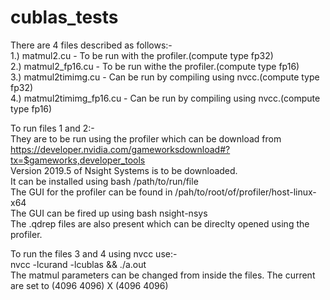 # cublas_tests
There are 4 files described as follows:-<br />
1.) matmul2.cu - To be run with the profiler.(compute type fp32)<br />
2.) matmul2_fp16.cu - To be run withe the profiler.(compute type fp16)<br />
3.) matmul2timimg.cu - Can be run by compiling using nvcc.(compute type fp32)<br />
4.) matmul2timimg_fp16.cu - Can be run by compiling using nvcc.(compute type fp16)<br />

To run files 1 and 2:-<br />
They are to be run using the profiler which can be download from https://developer.nvidia.com/gameworksdownload#?tx=$gameworks,developer_tools <br />
Version 2019.5 of Nsight Systems is to be downloaded.<br />
It can be installed using bash /path/to/run/file <br/>
The GUI for the profiler can be found in /pah/to/root/of/profiler/host-linux-x64 <br/>
The GUI can be fired up using bash nsight-nsys<br/>
The .qdrep files are also present which can be direclty opened using the profiler.<br/>


To run the files 3 and 4 using nvcc use:-<br />
nvcc -lcurand -lcublas <filename> && ./a.out<br />
The matmul parameters can be changed from inside the files. The current are set to (4096 4096) X (4096 4096)<br />





